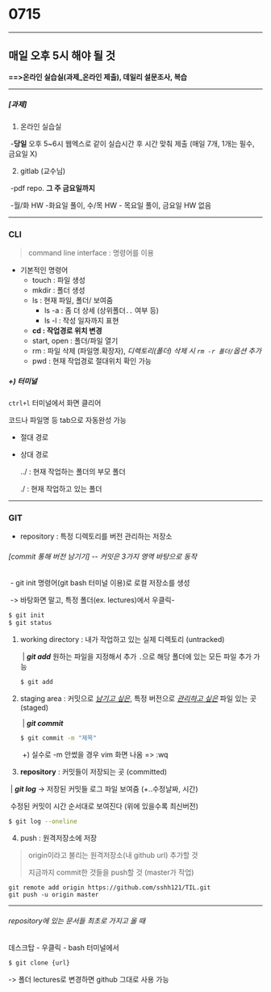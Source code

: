 # 0715

---

## 매일 오후 5시 해야 될 것

**==>온라인 실습실(과제_온라인 제출), 데일리 설문조사, 복습**

---

##### [과제]

1. 온라인 실습실

​       -**당일** 오후 5~6시 웹엑스로 같이 실습시간 후 시간 맞춰 제출 (매일 7개, 1개는 필수, 금요일 X)

2. gitlab (교수님)

​       -pdf repo. **그 주 금요일까지**

​	   -월/화 HW -화요일 풀이, 수/목 HW - 목요일 풀이, 금요일 HW 없음

---

### CLI 

> command line interface : 명령어를 이용

- 기본적인 명령어
  - touch : 파일 생성
  - mkdir : 폴더 생성
  - ls : 현재 파일, 폴더/ 보여줌
    - ls -a : 좀 더 상세 (상위폴더`..` 여부 등) 
    - ls -l : 작성 일자까지 표현
  - **cd : 작업경로 위치 변경**
  - start, open : 폴더/파일 열기
  - rm : 파일 삭제 (파일명.확장자), *디렉토리(폴더) 삭제 시 `rm -r 폴더/`옵션 추가*
  - pwd : 현재 작업경로 절대위치 확인 가능



##### +) 터미널

`ctrl+l` 터미널에서 화면 클리어

코드나 파일명 등 tab으로 자동완성 가능



- 절대 경로

- 상대 경로

  ../ : 현재 작업하는 폴더의 부모 폴더

  ./ : 현재 작업하고 있는 폴더

---

### GIT

- repository : 특정 디렉토리를 버전 관리하는 저장소

###### [commit 통해 버전 남기기] -- 커밋은 3가지 영역 바탕으로 동작

​	- git init 명령어(git bash 터미널 이용)로 로컬 저장소를 생성

​	-> 바탕화면 말고, 특정 폴더(ex. lectures)에서 우클릭-

```bash
$ git init
$ git status
```

1. working directory : 내가 작업하고 있는 실제 디렉토리 (untracked)

   ​             | ***git add***   원하는 파일을 지정해서 추가
   ​                               `.`으로 해당 폴더에 있는 모든 파일 추가 가능

   ```bash
   $ git add  
   ```

2. staging area : 커밋으로 *<u>남기고 싶은</u>*, 특정 버전으로 *<u>관리하고 싶은</u>* 파일 있는 곳 (staged)

   ​             | ***git commit***  

   ```bash
   $ git commit -m "제목"
   ```

   ​		+) 실수로 -m 안썼을 경우 vim 화면 나옴 => :wq

3. **repository** : 커밋들이 저장되는 곳 (committed)

​					| ***git log***  -> 저장된 커밋들 로그 파일 보여줌 (+..수정날짜, 시간)

​			수정된 커밋이 시간 순서대로 보여진다 (위에 있을수록 최신버전)

```bash
$ git log --oneline
```

4. push : 원격저장소에 저장



> origin이라고 불리는 원격저장소(내 github url) 추가할 것
>
> 지금까지 commit한 것들을  push할 것 (master가 작업)

```
git remote add origin https://github.com/sshh121/TIL.git
git push -u origin master
```

---

###### repository에 있는 문서들 최초로 가지고 올 때 

데스크탑 - 우클릭 - bash 터미널에서 

```bash
$ git clone {url}
```

-> 폴더 lectures로 변경하면 github 그대로 사용 가능 
